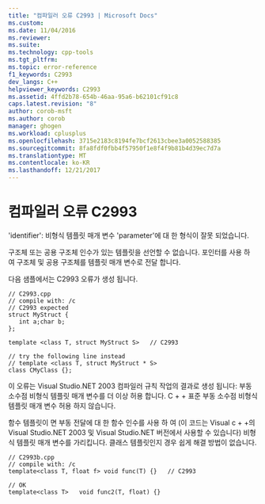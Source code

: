 ```yaml
---
title: "컴파일러 오류 C2993 | Microsoft Docs"
ms.custom: 
ms.date: 11/04/2016
ms.reviewer: 
ms.suite: 
ms.technology: cpp-tools
ms.tgt_pltfrm: 
ms.topic: error-reference
f1_keywords: C2993
dev_langs: C++
helpviewer_keywords: C2993
ms.assetid: 4ffd2b78-654b-46aa-95a6-b62101cf91c8
caps.latest.revision: "8"
author: corob-msft
ms.author: corob
manager: ghogen
ms.workload: cplusplus
ms.openlocfilehash: 3715e2183c8194fe7bcf2613cbee3a0052588385
ms.sourcegitcommit: 8fa8fdf0fbb4f57950f1e8f4f9b81b4d39ec7d7a
ms.translationtype: MT
ms.contentlocale: ko-KR
ms.lasthandoff: 12/21/2017
---
```

# <a name="compiler-error-c2993"></a>컴파일러 오류 C2993
'identifier': 비형식 템플릿 매개 변수 'parameter'에 대 한 형식이 잘못 되었습니다.  
  
 구조체 또는 공용 구조체 인수가 있는 템플릿을 선언할 수 없습니다. 포인터를 사용 하 여 구조체 및 공용 구조체를 템플릿 매개 변수로 전달 합니다.  
  
 다음 샘플에서는 C2993 오류가 생성 됩니다.  
  
```  
// C2993.cpp  
// compile with: /c  
// C2993 expected  
struct MyStruct {  
   int a;char b;  
};  
  
template <class T, struct MyStruct S>   // C2993  
  
// try the following line instead  
// template <class T, struct MyStruct * S>  
class CMyClass {};  
```  
  
 이 오류는 Visual Studio.NET 2003 컴파일러 규칙 작업의 결과로 생성 됩니다: 부동 소수점 비형식 템플릿 매개 변수를 더 이상 허용 합니다. C + + 표준 부동 소수점 비형식 템플릿 매개 변수 허용 하지 않습니다.  
  
 함수 템플릿이 면 부동 전달에 대 한 함수 인수를 사용 하 여 (이 코드는 Visual c + +의 Visual Studio.NET 2003 및 Visual Studio.NET 버전에서 사용할 수 있습니다) 비형식 템플릿 매개 변수를 가리킵니다. 클래스 템플릿인지 경우 쉽게 해결 방법이 없습니다.  
  
```  
// C2993b.cpp  
// compile with: /c  
template<class T, float f> void func(T) {}   // C2993  
  
// OK  
template<class T>   void func2(T, float) {}  
```